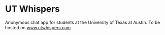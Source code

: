 # UT Whispers
Anonymous chat app for students at the University of Texas at Austin. To be hosted on www.utwhispers.com

